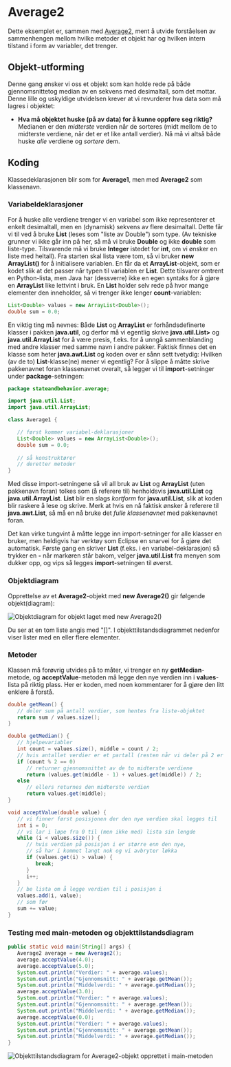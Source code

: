 # Average2

Dette eksemplet er, sammen med [Average2](Average2.md), ment å utvide forståelsen av sammenhengen mellom hvilke metoder et objekt har og hvilken intern tilstand i form av variabler, det trenger.

## Objekt-utforming

Denne gang ønsker vi oss et objekt som kan holde rede på både gjennomsnittetog median av en sekvens med desimaltall, som det mottar. Denne lille og uskyldige utvidelsen krever at vi revurderer hva data som må lagres i objektet:

- **Hva må objektet huske (på av data) for å kunne oppføre seg riktig?** Medianen er den *midterste* verdien når de sorteres (midt mellom de to midterste verdiene, når det er et like antall verdier). Nå må vi altså både huske *alle* verdiene og *sortere* dem.

## Koding

Klassedeklarasjonen blir som for **Average1**, men med **Average2** som klassenavn.

### Variabeldeklarasjoner

For å huske alle verdiene trenger vi en variabel som ikke representerer et enkelt desimaltall, men en (dynamisk) sekvens av flere desimaltall. Dette får vi til ved å bruke **List<Double>** (leses som "liste av Double") som type. (Av tekniske grunner vi ikke går inn på her, så må vi bruke **Double** og ikke **double** som liste-type. Tilsvarende må vi bruke **Integer** istedet for **int**, om vi ønsker en liste med heltall). Fra starten skal lista være tom, så vi bruker **new ArrayList<Double>()** for å initialisere variablen. En får da et **ArrayList**-objekt, som er kodet slik at det passer når typen til variablen er **List**. Dette tilsvarer omtrent en Python-lista, men Java har (dessverre) ikke en egen syntaks for å gjøre en **ArrayList** like lettvint i bruk. En **List** holder selv rede på hvor mange elementer den inneholder, så vi trenger ikke lenger **count**-variablen:

```java
List<Double> values = new ArrayList<Double>();
double sum = 0.0;
```

En viktig ting må nevnes: Både **List** og **ArrayList** er forhåndsdefinerte klasser i pakken **java.util**, og derfor må vi egentlig skrive **java.util.List>** og **java.util.ArrayList** for å være presis, f.eks. for å unngå sammenblanding med andre klasser med samme navn i andre pakker. Faktisk finnes det en klasse som heter **java.awt.List** og koden over er sånn sett tvetydig: Hvilken (av de to) **List**-klasse(ne) mener vi egentlig? For å slippe å måtte skrive pakkenavnet foran klassenavnet overalt, så legger vi til **import**-setninger under **package**-setningen:

```java
package stateandbehavior.average;

import java.util.List;
import java.util.ArrayList;

class Average1 {

   // først kommer variabel-deklarasjoner
   List<Double> values = new ArrayList<Double>();
   double sum = 0.0;
   
   // så konstruktører
   // deretter metoder
}
```

Med disse import-setningene så vil all bruk av **List** og **ArrayList** (uten pakkenavn foran) tolkes som (å referere til) henholdsvis **java.util.List** og **java.util.ArrayList**. **List** blir en slags *kortform* for **java.util.List**, slik at koden blir raskere å lese og skrive. Merk at hvis en nå faktisk ønsker å referere til **java.awt.List**, så må en nå bruke det *fulle klassenavnet* med pakkenavnet foran.

Det kan virke tungvint å måtte legge inn import-setninger for alle klasser en bruker, men heldigvis har verktøy som Eclipse en snarvei for å gjøre det automatisk. Første gang en skriver **List** (f.eks. i en variabel-deklarasjon) så trykker en **<ctrl>-<space>** når markøren står bakom, velger **java.util.List** fra menyen som dukker opp, og vips så legges **import**-setningen til øverst.

### Objektdiagram

Opprettelse av et **Average2**-objekt med **new Average2()** gir følgende objekt(diagram):

![Objektdiagram for objekt laget med **new Average2()**](Average2-object.png)

Du ser at en tom liste angis med "[]". I objekttilstandsdiagrammet nedenfor viser lister med en eller flere elementer.

### Metoder

Klassen må forøvrig utvides på to måter, vi trenger en ny **getMedian**-metode, og **acceptValue**-metoden må legge den nye verdien inn i **values**-lista på riktig plass. Her er koden, med noen kommentarer for å gjøre den litt enklere å forstå.

```java
double getMean() {
   // deler sum på antall verdier, som hentes fra liste-objektet
   return sum / values.size();
}

double getMedian() {
   // hjelpevariabler
   int count = values.size(), middle = count / 2;
   // hvis antallet verdier er et partall (resten når vi deler på 2 er 0)
   if (count % 2 == 0)
      // returner gjennomsnittet av de to midterste verdiene
      return (values.get(middle - 1) + values.get(middle)) / 2;
   else
      // ellers returnes den midterste verdien
      return values.get(middle);
}

void acceptValue(double value) {
   // vi finner først posisjonen der den nye verdien skal legges til
   int i = 0;
   // vi lar i løpe fra 0 til (men ikke med) lista sin lengde
   while (i < values.size()) {
      // hvis verdien på posisjon i er større enn den nye,
      // så har i kommet langt nok og vi avbryter løkka
      if (values.get(i) > value) {
         break;
      }
      i++;
   }
   // be lista om å legge verdien til i posisjon i
   values.add(i, value);
   // som før	
   sum += value;
}
```

### Testing med main-metoden og objekttilstandsdiagram

```java
public static void main(String[] args) {
   Average2 average = new Average2();
   average.acceptValue(4.0);
   average.acceptValue(5.0);
   System.out.println("Verdier: " + average.values);
   System.out.println("Gjennomsnitt: " + average.getMean());
   System.out.println("Middelverdi: " + average.getMedian());
   average.acceptValue(3.0);
   System.out.println("Verdier: " + average.values);
   System.out.println("Gjennomsnitt: " + average.getMean());
   System.out.println("Middelverdi: " + average.getMedian());
   average.acceptValue(0.0);
   System.out.println("Verdier: " + average.values);
   System.out.println("Gjennomsnitt: " + average.getMean());
   System.out.println("Middelverdi: " + average.getMedian());
}
```

![Objekttilstandsdiagram for Average2-objekt opprettet i **main**-metoden](Average2-object-states.png)

